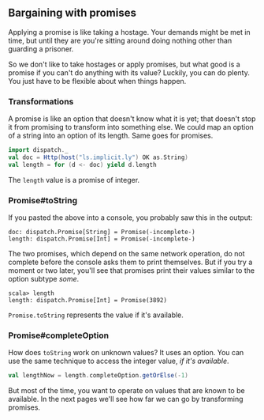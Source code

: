 Bargaining with promises
------------------------

Applying a promise is like taking a hostage. Your demands might be met
in time, but until they are you're sitting around doing nothing other
than guarding a prisoner.

So we don't like to take hostages or apply promises, but what good is
a promise if you can't do anything with its value? Luckily, you can do
plenty. You just have to be flexible about when things happen.

### Transformations

A promise is like an option that doesn't know what it is yet; that
doesn't stop it from promising to transform into something else. We
could map an option of a string into an option of its length. Same
goes for promises.

```scala
import dispatch._
val doc = Http(host("ls.implicit.ly") OK as.String)
val length = for (d <- doc) yield d.length
```

The `length` value is a promise of integer.

### Promise#toString

If you pasted the above into a console, you probably saw this in the
output:

    doc: dispatch.Promise[String] = Promise(-incomplete-)
    length: dispatch.Promise[Int] = Promise(-incomplete-)

The two promises, which depend on the same network operation, do not
complete before the console asks them to print themselves. But if you
try a moment or two later, you'll see that promises print their values
similar to the option subtype *some*.

    scala> length
    length: dispatch.Promise[Int] = Promise(3892)

`Promise.toString` represents the value if it's available.

### Promise#completeOption

How does `toString` work on unknown values? It uses an option. You can
use the same technique to access the integer value, *if it's
available*.

```scala
val lengthNow = length.completeOption.getOrElse(-1)
```

But most of the time, you want to operate on values that are known to
be available. In the next pages we'll see how far we can go by
transforming promises.
